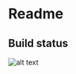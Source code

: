 # Readme

## Build status

![alt text](https://codebuild.us-east-2.amazonaws.com/badges?uuid=eyJlbmNyeXB0ZWREYXRhIjoiVnVqc1VMMzQzN0NGLzhZaXZiV3RQcEtFMkU0bzVjbnQrbmNTM0RpYjNVNDhBSSt6dUc5QVpMcms5VzRSZXNjQ1ZvZWFkUGQ1N3lLWG5qS2FHMmVhT25zPSIsIml2UGFyYW1ldGVyU3BlYyI6IjdJaWdoSytTeWswOUpTdTAiLCJtYXRlcmlhbFNldFNlcmlhbCI6MX0%3D&branch=develop "Build status")
